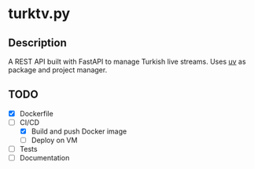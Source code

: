 # turktv.py

## Description
A REST API built with FastAPI to manage Turkish live streams.
Uses [uv](https://github.com/astral-sh/uv) as package and project manager.

## TODO
- [X] Dockerfile
- [ ] CI/CD
    - [X] Build and push Docker image
    - [ ] Deploy on VM
- [ ] Tests
- [ ] Documentation